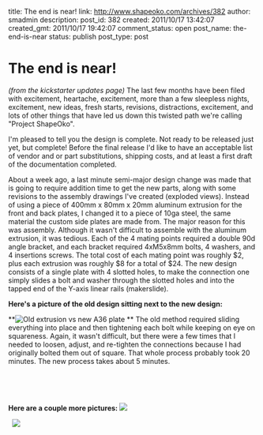 title: The end is near!
link: http://www.shapeoko.com/archives/382
author: smadmin
description: 
post_id: 382
created: 2011/10/17 13:42:07
created_gmt: 2011/10/17 19:42:07
comment_status: open
post_name: the-end-is-near
status: publish
post_type: post

# The end is near!

_(from the kickstarter updates page)_ The last few months have been filed with excitement, heartache, excitement, more than a few sleepless nights, excitement, new ideas, fresh starts, revisions, distractions, excitement, and lots of other things that have led us down this twisted path we're calling "Project ShapeOko".

I'm pleased to tell you the design is complete. Not ready to be released just yet, but complete! Before the final release I'd like to have an acceptable list of vendor and or part substitutions, shipping costs, and at least a first draft of the documentation completed.

About a week ago, a last minute semi-major design change was made that is going to require addition time to get the new parts, along with some revisions to the assembly drawings I've created (exploded views). Instead of using a piece of 400mm x 80mm x 20mm aluminum extrusion for the front and back plates, I changed it to a piece of 10ga steel, the same material the custom side plates are made from. The major reason for this was assembly. Although it wasn't difficult to assemble with the aluminum extrusion, it was tedious. Each of the 4 mating points required a double 90d angle bracket, and each bracket required 4xM5x8mm bolts, 4 washers, and 4 insertions screws. The total cost of each mating point was roughly $2, plus each extrusion was roughly $8 for a total of $24. The new design consists of a single plate with 4 slotted holes, to make the connection one simply slides a bolt and washer through the slotted holes and into the tapped end of the Y-axis linear rails (makerslide). 

**Here's a picture of the old design sitting next to the new design:**

**![Old extrusion vs new A36 plate](/wp-content/uploads/2011/10/DSC04115-1024x688.jpg) ** The old method required sliding everything into place and then tightening each bolt while keeping on eye on squareness. Again, it wasn't difficult, but there were a few times that I needed to loosen, adjust, and re-tighten the connections because I had originally bolted them out of square. That whole process probably took 20 minutes. The new process takes about 5 minutes.

 

 

**Here are a couple more pictures:** ![](/wp-content/uploads/2011/10/DSC04111-1024x688.jpg)

  ![](/wp-content/uploads/2011/10/DSC04117-1024x688.jpg)